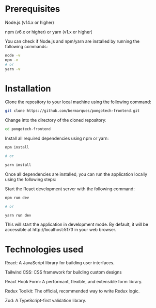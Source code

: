 # Prerequisites

Node.js (v14.x or higher)

npm (v6.x or higher) or yarn (v1.x or higher)

You can check if Node.js and npm/yarn are installed by running the following commands:

```bash
node -v
npm -v
# or
yarn -v
```

# Installation

Clone the repository to your local machine using the following command:

```bash
git clone https://github.com/bermarques/pongotech-frontend.git
```

Change into the directory of the cloned repository:

```bash
cd pongotech-frontend
```

Install all required dependencies using npm or yarn:

```bash
npm install

# or

yarn install
```

Once all dependencies are installed, you can run the application locally using the following steps:

Start the React development server with the following command:

```bash
npm run dev

# or

yarn run dev
```

This will start the application in development mode. By default, it will be accessible at http://localhost:5173 in your web browser.

# Technologies used

React: A JavaScript library for building user interfaces.

Tailwind CSS: CSS framework for building custom designs

React Hook Form: A performant, flexible, and extensible form library.

Redux Toolkit: The official, recommended way to write Redux logic.

Zod: A TypeScript-first validation library.
